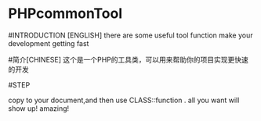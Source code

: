 # PHPcommonTool
#INTRODUCTION [ENGLISH]
there are some useful tool function  make your development getting fast

#简介[CHINESE]
这个是一个PHP的工具类，可以用来帮助你的项目实现更快速的开发

#STEP

copy to your document,and then use CLASS::function .  all you want will show up! amazing!
